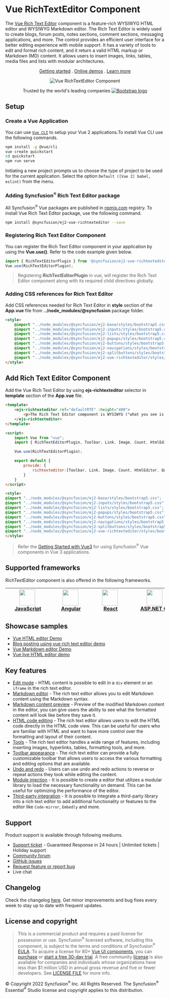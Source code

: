 # Vue RichTextEditor Component

The [Vue Rich Text Editor](https://www.syncfusion.com/vue-ui-components/vue-wysiwyg-rich-text-editor?utm_source=npm&utm_medium=listing&utm_campaign=vue-rich-text-editor-npm) component is a feature-rich WYSIWYG HTML editor and WYSIWYG Markdown editor. The Rich Text Editor is widely used to create blogs, forum posts, notes sections, comment sections, messaging applications, and more. The control provides an efficient user interface for a better editing experience with mobile support. It has a variety of tools to edit and format rich content, and it return a valid HTML markup or Markdown (MD) content. It allows users to insert images, links, tables, media files and lists with modular architectures.

<p align="center">
    <a href="https://ej2.syncfusion.com/vue/documentation/rich-text-editor/getting-started/">Getting started</a> .
    <a href="https://ej2.syncfusion.com/vue/demos/#/bootstrap5/rich-text-editor/tools.html">Online demos</a> .
    <a href="https://www.syncfusion.com/vue-components/vue-wysiwyg-rich-text-editor">Learn more</a>
</p>

<p align="center">
        <img src="https://raw.githubusercontent.com/SyncfusionExamples/nuget-img/master/vue/vue-rich-text-editor.gif" alt="Vue RichTextEditor Component"/>
</p>

<p align="center">
Trusted by the world's leading companies
  <a href="https://www.syncfusion.com">
    <img src="https://raw.githubusercontent.com/SyncfusionExamples/nuget-img/master/syncfusion/syncfusion-trusted-companies.webp" alt="Bootstrap logo">
  </a>
</p>

## Setup

### Create a Vue Application

You can use [`Vue CLI`](https://github.com/vuejs/vue-cli) to setup your Vue 2 applications.To install Vue CLI use the following commands.

```bash
npm install -g @vue/cli
vue create quickstart
cd quickstart
npm run serve
```
Initiating a new project prompts us to choose the type of project to be used for the current application. Select the option `Default ([Vue 2] babel, eslint)` from the menu.

### Adding Syncfusion<sup>®</sup> Rich Text Editor package

All Syncfusion<sup>®</sup> Vue packages are published in [npmjs.com](https://www.npmjs.com/~syncfusionorg) registry. To install Vue Rich Text Editor package, use the following command.

```bash
npm install @syncfusion/ej2-vue-richtexteditor --save
```

### Registering Rich Text Editor Component

You can register the Rich Text Editor component in your application by using the **Vue.use()**. Refer to the code example given below.

```typescript
import { RichTextEditorPlugin } from '@syncfusion/ej2-vue-richtexteditor';
Vue.use(RichTextEditorPlugin);
```

> Registering **RichTextEditorPlugin** in vue, will register the Rich Text Editor component along with its required child directives globally.

### Adding CSS references for Rich Text Editor

Add CSS references needed for Rich Text Editor in **style** section of the **App.vue** file from **../node_modules/@syncfusion** package folder.

```html
<style>
    @import "../node_modules/@syncfusion/ej2-base/styles/bootstrap5.css";
    @import "../node_modules/@syncfusion/ej2-inputs/styles/bootstrap5.css";
    @import "../node_modules/@syncfusion/ej2-lists/styles/bootstrap5.css";
    @import "../node_modules/@syncfusion/ej2-popups/styles/bootstrap5.css";
    @import "../node_modules/@syncfusion/ej2-buttons/styles/bootstrap5.css";
    @import "../node_modules/@syncfusion/ej2-navigations/styles/bootstrap5.css";
    @import "../node_modules/@syncfusion/ej2-splitbuttons/styles/bootstrap5.css";
    @import "../node_modules/@syncfusion/ej2-vue-richtexteditor/styles/bootstrap5.css";
</style>
```

## Add Rich Text Editor Component

Add the Vue Rich Text Editor by using **ejs-richtexteditor** selector in **template** section of the **App.vue** file.

```html
<template>
    <ejs-richtexteditor ref="defaultRTE" :height="400">
        <p>The Rich Text Editor component is WYSIWYG ("what you see is what you get") editor that provides the best user experience to create and update the content.Users can format their content using standard toolbar commands.</p>
    </ejs-richtexteditor>
</template>

<script>
    import Vue from "vue";
    import { RichTextEditorPlugin, Toolbar, Link, Image, Count, HtmlEditor, QuickToolbar } from "@syncfusion/ej2-vue-richtexteditor";

    Vue.use(RichTextEditorPlugin);

    export default {
        provide: {
            richtexteditor:[Toolbar, Link, Image, Count, HtmlEditor, QuickToolbar]
        }
    }
</script>

<style>
@import "../node_modules/@syncfusion/ej2-base/styles/bootstrap5.css";
@import "../node_modules/@syncfusion/ej2-inputs/styles/bootstrap5.css";
@import "../node_modules/@syncfusion/ej2-lists/styles/bootstrap5.css";
@import "../node_modules/@syncfusion/ej2-popups/styles/bootstrap5.css";
@import "../node_modules/@syncfusion/ej2-buttons/styles/bootstrap5.css";
@import "../node_modules/@syncfusion/ej2-navigations/styles/bootstrap5.css";
@import "../node_modules/@syncfusion/ej2-splitbuttons/styles/bootstrap5.css";
@import "../node_modules/@syncfusion/ej2-vue-richtexteditor/styles/bootstrap5.css";
</style>
```
> Refer the [Getting Started with Vue3](https://ej2.syncfusion.com/vue/documentation/rich-text-editor/get-started/#getting-started) for using Syncfusion<sup>®</sup> Vue components in Vue 3 applications.

## Supported frameworks

RichTextEditor component is also offered in the following frameworks.

| [<img src="https://ej2.syncfusion.com/github/images/js.svg" height="50" />](https://www.syncfusion.com/javascript-ui-controls?utm_medium=listing&utm_source=github)<br/>&nbsp;&nbsp;&nbsp;&nbsp;&nbsp;[JavaScript](https://www.syncfusion.com/javascript-ui-controls?utm_medium=listing&utm_source=github)&nbsp;&nbsp;&nbsp;&nbsp; | [<img src="https://ej2.syncfusion.com/github/images/angular-new.svg"  height="50" />](https://www.syncfusion.com/angular-components/?utm_medium=listing&utm_source=github)<br/>&nbsp;&nbsp;&nbsp;&nbsp;&nbsp;&nbsp;&nbsp;[Angular](https://www.syncfusion.com/angular-components/?utm_medium=listing&utm_source=github)&nbsp;&nbsp;&nbsp;&nbsp;&nbsp;&nbsp; | [<img src="https://ej2.syncfusion.com/github/images/vue.svg" height="50" />](https://www.syncfusion.com/vue-ui-components?utm_medium=listing&utm_source=github)<br/>&nbsp;&nbsp;&nbsp;&nbsp;&nbsp;&nbsp;&nbsp;[React](https://www.syncfusion.com/react-ui-components?utm_medium=listing&utm_source=github)&nbsp;&nbsp;&nbsp;&nbsp;&nbsp;&nbsp; | [<img src="https://ej2.syncfusion.com/github/images/vue.svg" height="50" />](https://www.syncfusion.com/vue-ui-components?utm_medium=listing&utm_source=github)<br/>&nbsp;&nbsp;&nbsp;&nbsp;&nbsp;&nbsp;&nbsp;[ASP.NET&nbsp;Core](https://www.syncfusion.com/aspnet-core-ui-controls?utm_medium=listing&utm_source=github)&nbsp;&nbsp; | [<img src="https://ej2.syncfusion.com/github/images/netmvc.svg" height="50" />](https://www.syncfusion.com/aspnet-mvc-ui-controls?utm_medium=listing&utm_source=github)<br/>&nbsp;&nbsp;[ASP.NET&nbsp;MVC](https://www.syncfusion.com/aspnet-mvc-ui-controls?utm_medium=listing&utm_source=github)&nbsp;&nbsp; | 
| :-----: | :-----: | :-----: | :-----: | :-----: |

## Showcase samples

* [Vue HTML editor Demo](https://ej2.syncfusion.com/vue/demos/?utm_source=npm&utm_medium=listing&utm_campaign=vue-rich-text-editor-npm/#/bootstrap5/rich-text-editor/tools.html)
* [Blog posting using vue rich text editor demo](https://ej2.syncfusion.com/vue/demos/?utm_source=npm&utm_medium=listing&utm_campaign=vue-rich-text-editor-npm/#/bootstrap5/rich-text-editor/blog-posting.html)
* [Vue Markdown editor Demo](https://ej2.syncfusion.com/vue/demos/?utm_source=npm&utm_medium=listing&utm_campaign=vue-rich-text-editor-npm/#/bootstrap5/rich-text-editor/markdown-editor.html)
* [Vue live HTML editor demo](https://ej2.syncfusion.com/vue/demos/?utm_source=npm&utm_medium=listing&utm_campaign=vue-rich-text-editor-npm/#/bootstrap5/rich-text-editor/online-html-editor.html)

## Key features

* [Edit mode](https://ej2.syncfusion.com/vue/demos/?utm_source=npm&utm_medium=listing&utm_campaign=vue-rich-text-editor-npm/#/bootstrap5/rich-text-editor/iframe.html) - HTML content is possible to edit in a `div` element or an `iframe` in the rich text editor.
* [Markdown editor](https://ej2.syncfusion.com/vue/demos/?utm_source=npm&utm_medium=listing&utm_campaign=vue-rich-text-editor-npm/#/bootstrap5/rich-text-editor/markdown-preview.html) - The rich text editor allows you to edit Markdown content using the Markdown syntax.
* [Markdown content preview](https://ej2.syncfusion.com/vue/demos/?utm_source=npm&utm_medium=listing&utm_campaign=vue-rich-text-editor-npm/#/bootstrap5/rich-text-editor/markdown-preview.html) - Preview of the modified Markdown content in the editor, you can give users the ability to see what the formatted content will look like before they save it.
* [HTML code editing](https://ej2.syncfusion.com/vue/documentation/rich-text-editor/miscellaneous/?utm_source=npm&utm_medium=listing&utm_campaign=vue-rich-text-editor-npm#code-view) - The rich text editor allows users to edit the HTML code directly in the HTML code view. This can be useful for users who are familiar with HTML and want to have more control over the formatting and layout of their content.
* [Tools](https://ej2.syncfusion.com/vue/documentation/rich-text-editor/toolbar/?utm_source=npm&utm_medium=listing&utm_campaign=vue-rich-text-editor-npm#toolbar-items) - The rich text editor handles a wide range of features, including inserting images, hyperlinks, tables, formatting tools, and more.
* [Toolbar appearance](https://ej2.syncfusion.com/vue/demos/?utm_source=npm&utm_medium=listing&utm_campaign=vue-rich-text-editor-npm/#/bootstrap5/rich-text-editor/types.html) - The rich text editor can provide a fully customizable toolbar that allows users to access the various formatting and editing options that are available.
* [Undo and redo](https://ej2.syncfusion.com/vue/documentation/rich-text-editor/miscellaneous/?utm_source=npm&utm_medium=listing&utm_campaign=vue-rich-text-editor-npm#undoredo-manager) - Users can use undo and redo actions to reverse or repeat actions they took while editing the content.
* [Module injection](https://ej2.syncfusion.com/vue/documentation/rich-text-editor/getting-started/?utm_source=npm&utm_medium=listing&utm_campaign=vue-rich-text-editor-npm#module-injection) - It is possible to create a editor that utilizes a modular library to load the necessary functionality on demand. This can be useful for optimizing the performance of the editor.
* [Third-party integration](https://ej2.syncfusion.com/vue/documentation/rich-text-editor/third-party-integration/?utm_source=npm&utm_medium=listing&utm_campaign=vue-rich-text-editor-npm#third-party-integration) - It is possible to integrate a third-party library into a rich text editor to add additional functionality or features to the editor like `Code-mirror`, `Embedly` and more.

## Support

Product support is available through following mediums.

* [Support ticket](https://support.syncfusion.com/support/tickets/create) - Guaranteed Response in 24 hours | Unlimited tickets | Holiday support
* [Community forum](https://www.syncfusion.com/forums/vue?utm_source=npm&utm_medium=listing&utm_campaign=vue-richtexteditor-npm)
* [GitHub issues](https://github.com/syncfusion/ej2-vue-ui-components/issues/new)
* [Request feature or report bug](https://www.syncfusion.com/feedback/vue?utm_source=npm&utm_medium=listing&utm_campaign=vue-richtexteditor-npm)
* Live chat

## Changelog

Check the changelog [here](https://github.com/syncfusion/ej2-vue-ui-components/blob/master/components/richtexteditor/CHANGELOG.md?utm_source=npm&utm_medium=listing&utm_campaign=vue-rich-text-editor-npm). Get minor improvements and bug fixes every week to stay up to date with frequent updates.

## License and copyright

> This is a commercial product and requires a paid license for possession or use. Syncfusion<sup>®</sup> licensed software, including this component, is subject to the terms and conditions of Syncfusion<sup>®</sup> [EULA](https://www.syncfusion.com/eula/es/). To acquire a license for 80+ [Vue UI components](https://www.syncfusion.com/vue-components), you can [purchase](https://www.syncfusion.com/sales/products) or [start a free 30-day trial](https://www.syncfusion.com/account/manage-trials/start-trials).
> A free community [license](https://www.syncfusion.com/products/communitylicense) is also available for companies and individuals whose organizations have less than $1 million USD in annual gross revenue and five or fewer developers.
See [LICENSE FILE](https://github.com/syncfusion/ej2-vue-ui-components/blob/master/license?utm_source=npm&utm_medium=listing&utm_campaign=vue-rich-text-editor-npm) for more info.

&copy; Copyright 2022 Syncfusion<sup>®</sup> Inc. All Rights Reserved. The Syncfusion<sup>®</sup> Essential<sup>®</sup> Studio license and copyright applies to this distribution.